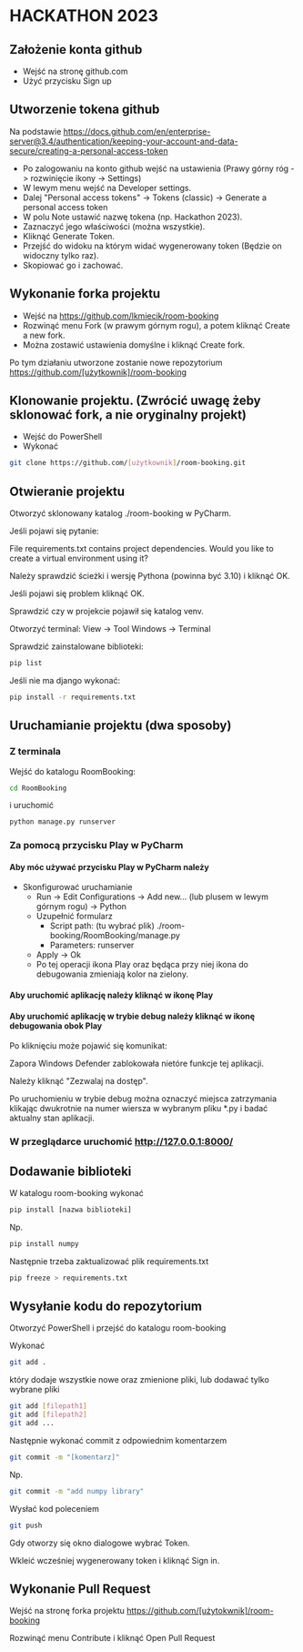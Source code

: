 # HACKATHON 2023

## Założenie konta github
- Wejść na stronę github.com
- Użyć przycisku Sign up

## Utworzenie tokena github
Na podstawie
https://docs.github.com/en/enterprise-server@3.4/authentication/keeping-your-account-and-data-secure/creating-a-personal-access-token

- Po zalogowaniu na konto github wejść na ustawienia (Prawy górny róg -> rozwinięcie ikony -> Settings)
- W lewym menu wejść na Developer settings.
- Dalej "Personal access tokens" -> Tokens (classic) -> Generate a personal access token
- W polu Note ustawić nazwę tokena (np. Hackathon 2023).
- Zaznaczyć jego właściwości (można wszystkie).
- Kliknąć Generate Token.
- Przejść do widoku na którym widać wygenerowany token (Będzie on widoczny tylko raz).
- Skopiować go i zachować.

## Wykonanie forka projektu

- Wejść na https://github.com/lkmiecik/room-booking
- Rozwinąć menu Fork (w prawym górnym rogu), a potem kliknąć Create a new fork.
- Można zostawić ustawienia domyślne i kliknąć Create fork.

Po tym działaniu utworzone zostanie nowe repozytorium
https://github.com/[użytkownik]/room-booking

## Klonowanie projektu. (Zwrócić uwagę żeby sklonować fork, a nie oryginalny projekt)
- Wejść do PowerShell
- Wykonać
```bash
git clone https://github.com/[użytkownik]/room-booking.git
```


## Otwieranie projektu

Otworzyć sklonowany katalog ./room-booking w PyCharm.

Jeśli pojawi się pytanie:

File requirements.txt contains project dependencies. Would you like to create a virtual environment using it?

Należy sprawdzić ścieżki i wersję Pythona (powinna być 3.10) i kliknąć OK.

Jeśli pojawi się problem kliknąć OK.

Sprawdzić czy w projekcie pojawił się katalog venv.

Otworzyć terminal:
 View -> Tool Windows -> Terminal
 
Sprawdzić zainstalowane biblioteki:
```bash
pip list
```
Jeśli nie ma django wykonać:
```bash
pip install -r requirements.txt
```


## Uruchamianie projektu (dwa sposoby)

### Z terminala

Wejść do katalogu RoomBooking:
```bash
cd RoomBooking
```

i uruchomić
```bash
python manage.py runserver
```

### Za pomocą przycisku Play w PyCharm

#### Aby móc używać przycisku Play  w PyCharm należy
- Skonfigurować uruchamianie
  - Run -> Edit Configurations -> Add new... (lub plusem w lewym górnym rogu) -> Python
  - Uzupełnić formularz
    - Script path: (tu wybrać plik) ./room-booking/RoomBooking/manage.py
    - Parameters: runserver
  - Apply -> Ok
  - Po tej operacji ikona Play oraz będąca przy niej ikona do debugowania zmieniają kolor na zielony.

#### Aby uruchomić aplikację należy kliknąć w ikonę Play

#### Aby uruchomić aplikację w trybie debug należy kliknąć w ikonę debugowania obok Play

Po kliknięciu może pojawić się komunikat:

Zapora Windows Defender zablokowała nietóre funkcje tej aplikacji.

Należy kliknąć "Zezwalaj na dostęp".

Po uruchomieniu w trybie debug można oznaczyć miejsca zatrzymania klikając dwukrotnie na numer wiersza w wybranym pliku *.py i badać aktualny stan aplikacji.


### W przeglądarce uruchomić  http://127.0.0.1:8000/

## Dodawanie biblioteki

W katalogu room-booking wykonać

```bash
pip install [nazwa biblioteki]
```

Np.

```bash
pip install numpy
```
Następnie trzeba zaktualizować plik requirements.txt

```bash
pip freeze > requirements.txt
```

## Wysyłanie kodu do repozytorium

Otworzyć PowerShell i przejść do katalogu room-booking

Wykonać

```bash
git add .
```
który dodaje wszystkie nowe oraz zmienione pliki, lub dodawać tylko wybrane pliki

```bash
git add [filepath1]
git add [filepath2]
git add ...
```

Następnie wykonać commit z odpowiednim komentarzem

```bash
git commit -m "[komentarz]"
```
Np.

```bash
git commit -m "add numpy library"
```

Wysłać kod poleceniem

```bash
git push
```

Gdy otworzy się okno dialogowe wybrać Token.

Wkleić wcześniej wygenerowany token i kliknąć Sign in.

## Wykonanie Pull Request

Wejść na stronę forka projektu
https://github.com/[użytokwnik]/room-booking

Rozwinąć menu Contribute i kliknąć Open Pull Request